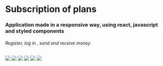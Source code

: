 <h1>Subscription of plans</h1>

<h3>Application made in a responsive way, using react, javascript and styled components</h3>

<h6>Register, log in , send and receive money</h6>

<div display="flex" >
<img src="https://lh3.googleusercontent.com/lD49R5Z2I0rgMH6TJgmd4B1LabVPRaDE_zfEOq6gW4wVEbzC4jSad4Xctb_rFzD8T_uNByATGmY7wO_N29tzDbMcptlALobd-ViEp1K2KD6_3uryZnnaC4TZuv-QxWHt85alVe4vPsnv78tOqbxAa3oNkka67q7FFxFl5_efBMY-cERuHarangoW6RGOVSH0vjuD58w7DwzevtqbnPST8Aun6MZzdFcVXaA7nDPqJT0LZociaRclm7frSXfEyIcaWdWurIPTDlseS-qNO-I9o53M1tsxy5me5fQgN_SwxuxcDiQ1rDS6BBsIOSVl9TLcMH827GuJocL-eGLf9gUruQgK1Ic3E7qfhB9zMlH6N11tuYBnXRxArQROSlENMao7-4en0m3Y_heNus264VZ_sR_XS-cs6q5p0k6vl2kwOmo44b24CPHu-qatohuW3cXby3YudtNf74wWkL9uQ9UUIE74p5f9ViRYKqQpU0ynS6r2JTarog1_xuIZ-Yu3344k5cTolv9XvXc1Q5XInuOiJZql4KYOFyLFYunBobGwfupfZYEK8hcb86TKH2SngHOK3xOTuz-KIZyHyuZh6E3R546pUkaF1GOWRmAWMy0cyHGKDWbxtBhAO7IUOr1ilAkY0Elen9g7BG90fiynl0kCZ_upVdqwYVR23TJUQHz1WMvPafdXUJyVlNph7hwYBNZ-ATEAxrhyyXcHNmkJ2DWBN3gxXIUD-CkFYvHfF4DeOL4sctz84N3Ks4k20d12KumkfWSHkh8ZCZ9j4HpTS4Oj57_JaSQBTqAcZbEakAshQexcN6gHsLGHYYMCSRG5rJxKq7oELmFGuZbS_ED0BbarrCyVVaGFgs_eVEk-9M1Bn60rGvSxDMA7gTWimWrz4MNhZ1HAneB3OY6X6y7hGlDmlY0JgSRpBTB3RBQMon5ZxA03Km1yh0GaV3cBVkIgj9zJ08Cfg8Ozgow5=w233-h413-no?authuser=1" />
<img src="https://lh3.googleusercontent.com/UTjYso9n0eFlGW3M5jK7iq7F0yt5g0d3TcETf24DEcyNdbkJAJtUpYvTspOFKI5DGVcdeHZUPNBQpcqG7jgKFEn0X7G98Z4V49ifEYSYDBdwvS892IWcf0dJO_grthBgv8exX-OB5aOPRUrk5c4DoFylGJB9jYbHApLGP3CtXN_a9BdEj5dRJwpPaqUVwk5lVc5dfUWTc5SLPzGwmC9OipAIECnhPcjwCpJ9_XAIFPTW9gt8P8HqPfbEvv7nidfB0OdsbnFCyly6xgXLQOb93OzS9rqagPqxIItm6VyGm3u6NSbvCAtBJ9KqaoOLL8sxea7Bq_GErPeKrVqbydd6spn-81bY-B2Vrk_b_MBuuqq6WdWXwusbtnJau0rmul5OWGRG4Qp1mnjrBAsE_tPuA2yHStyht0fq1e8WDDevVKsDyOFt7cH5QqjbEa0eQDMmiS-MF5LaABAAknBC_3hesj7uDiabRNXyPghs-ihyOOFOlveiN9Y0rKMEfEK5Cl9Pfgopd-KboQ0wJIhdSH2atSLfOtm4BUbBIzm-HTYC_o4wAN_gDewY9tMmzDoeidvZQJ4653Au0xiKNReW8VgHwtE4EpWKIk18-DvRUlTD_UkGyMLK9QUUyxGj396q0Ep7GcdUn4y692N7s1I4d2epl7PORd5YSaAkS4diGfCQS2pkZsGujm1vmhEJKdrou2IYEBLN1ezwywi97p4VJfi87sTQ3VQSDgnKUpb4cg_ZRaOIcBM8wDrTSWIca2RjAFvCLa6fyo_hJoUrWWVlow6blIdhMW-ufjbJRKUCOTeYWFm8Pkp361Q7dazOYmXEZj2XqtKnx3_vUrFNinZbalTp2XBwSNPD0N2oQQ7S4EBl5BRLHR-XvXBDscvGLJhhAB07KLGW1vgqGBR-KTTQqqOABESPEZcRc3Vp0ZuFvEPQ5Cij5VPoy4hxaOAaPLmoJEdpnKaiSL2xT-ir=w235-h411-no?authuser=1" />
<img src="https://lh3.googleusercontent.com/9EvbvF3kSvwZ-CPzZZsPiNyiAzwSnAIsJDwKYz3Ba-423vcIIIAkV2GI4G-Dvlxwv09OxTIOLVDnork_x60_DTnF8OXahf2th2NlrKFMXNWqvkm6KQzq19NmGw1pXCm1Xy2WBs5B8r0LLcgPqODwNPV5fEhXXiT0Y9ZUx20JwqPjXrTsIsP_5eA2lfMC3uf9kkzGCacJI1GtSo4hmaTal8qQofmSorrrIfjV0L_NepDMNgIblc9_7uWeRsSwRE5rWi4RPDjqgKIGi_0oq63oTY15QB28zpxcCY-vYmzjmKzpex7UERBTtzBf4fCYjMrqpMd-lXgBcWlWNApQ8GbUTxGb2DywPKAjI-IPqBG0OBtI_sFG777R-rRMm_Uhh5-VRri8yIWKC3Ocdd2mnjAxvt1ekNh90AvCNAYiR6jNe114xFX1JpMU4kU6mL_og7ixHtn5qM0MxPc4iAah0ySVcITEIOsZWLU4uAYQBqJHPK4uYGvrJh0gMVcylj6NZAZn5jOM9a_o3CDN4xR4L1mpgbu4mFQS6S3YnlNNY11I4zXTHXHj-EIBBcfvF1PWNCMdW1Ng1k5yP2DTKG3yIHrjjDJ00e8RmmtyKPjMirUDzLjY3xnEWPn04KTTWKMo34x2-BVM7OwpWZFpFhJgi543O6pVTiVU6d9sOEL3j-mN2-HLMEu1ROjJPe-OUHOA9iMqUDYJUxWbHYE9AjCIhb4LA2mADPWxvE5rLby8PYJ5D4VV5OkjzWSbePTporO6ADKzJFhus6jZcHBEORsx01S4IvcWgzezs8VK68x8r79EDnA2h1YxmIftqzVKW69Kt1gKxVSI6JBx1G1jChkHoxwYwmZ2uvtwRvC3FJwo98LWBb9v5jQHLn7jqjBwOM7Y1HDukU0c-Sx22yMApSNu93Bke2CaTaoy5Nf0Sivpk40wyAgLIdoUf8dYzJObEOErg-UlCMcMz0lbfPEc=w233-h413-no?authuser=1" />
<img src="https://lh3.googleusercontent.com/3yu0ICm7OTwW58Rl7IhGiki0NjIOG6ifXCcyYlyLlCMa2mF9HJ136nLhJ1ZCdEg-u4JwX9g7ObjsWfq-XUU1UyTzVCteoYetiI_5016HQTNrDch8StA49RWjYpaP_NDfYu7ft9hxFGIWanRmm68biJuoE-704RkuDjROfUjXtb5SXAXFfvDjEssnse8q5WSoN5KIDWcb58MJUoYOACbUyXsBnbJ2z79UO2KKGYJObpdcvecKj8Dz-0dBVe0NaRLL3IDjejuHztugqKxBBaPfYK2yk25Gu6FOzhdnQTMPetIw2N3ksmoac1U5lvoS3kI_JVCPNVR1lR3kPqKnhs-n19CpInz2NiO7hlKk9FF3FDamgcQ6EIJX6NKOMgFBp_0CzAz4HVDzz7KSyKfHVMezgWUFuMBLGsLBUnfeJkajAUg4-q84UqA_rfnmNJm3f-ErQpl8rdZ-T88C7vi8bMpvvYdF9-_7mtcpY5AwfJk_7ToexHOO0VK60XzOr7DiwCjFVQaHlnnaGptCnP_KnjmeC8utLiK4Bnx3iUYo8AxgbZT859u8cLR6IyhTloAXLulq8JdvzixqQSL7wkm_kq_Kt-O-Q6sgE4nCmSPi_rrYR9oxbRVIgid7sk5l1fUE-LC4ZJEuFGUSvjhe9cXhKDVxHk0bzVoklbEkRMTETUuAvgECKA0AXyTYnKKWcXILPXbiQoYsYInwSJvFJlxioQev1xnqnfkww-i299x_iPy0iXOaVFifCQBw1xB_N2qsztM3XJvfa3nCEZcmJ8PC-WMZCedhTx1O3bGd84caGDb5DqA4HnVYnQiGi5M6DgbmEUjhK6yKQAiCu44_vw7AXRdE2bdyGP-6JoNMmEIyXlLZ1DFED3WuvY9N31B0ENAzLlg2V9u7WbCxwntS9_JlPjGbdT-IxCjaZ2oQbHbYsIx92_snysdjYTBv_EdL6qCrM6U5NOu8eRr31F9i=w231-h411-no?authuser=1" />
<img src="https://lh3.googleusercontent.com/1NPwielrTCdpWoNPWtoogkyjOb_TmkiqgXFO2gPZfnASrVkEfDMmsfyWJZIpnLQ8IlYAZlITk82mj9brgCafSZY_Es4iS4UgEFBymLUrnpI_TM-E8kTnP2l3xcttp-jwIOre1zZNZkYq6RhI_OEIHn6x-nkicx3E_z7sOwzRCZlo4S0DAPuQJaMk_Hk06IPdru9wKiIHK71qYcXqczhisSl0C8kOR_mmpsmbinFVL_RMR_5CGQ5pDs-vbBkk77pOlxDqm7qk-c35vreWLBz6ru_Ds9RwVNG4pAHLK-Axtz6KToRwcM4vZR4CV6CUq5xRrpxC_-3vukhtvVNngPRBb3WkZYIBwrD97kWvPcLBM0-6GTw6GozhwCrROCOghy2GSbElU6MxmPyyV0YrtyB_qgyA7psCbuNHsZJkxB-hSx-gPDzkG4eusQvoJ0t7eh4LBiCuRr5uTATbdCjboZG2cYOlAsGpTUd0g1Ytr_88SKCKl5ZlTaO0h3Ed9HE-rT2eayQDr4O0nafWPNN66ewDQ9xLvtKxgtKoVyuSt_6DVp5JWQZUQ1oW0oM_JJIEqTsagBtufKRpQnI9KFo3dqp2Dcbgy9WbIGpRKIznsjqqXL_gQg8JewmongRIZMiEj7pXuguiAUuQkylhkdBizbFAm4YfFKPpqmGONkXNCpcvPSl0j9vJSOD_5svIGq8CvxVNZ_Z5YaWMChV7dB6F4UNKXAouksEdX3EnUshFmywOHBFYgzZuP3yefhfitbNFPRdIbZiMVVyC_eTjEKag__VP9e3ET5NNVxb7pcqUxUIFVwKLLNeFFaBVG22dH7vMnI002M-NK6McIMaOxGRwcwn9zjaHu-SPPiCAEwHVJ3rD3J9Oe-jYsgimr1xq46Eqq5Haocy66HTlbUnFgz5RoF-09IMHC8Y_lPOi446lir3dL1lGZhR5k6PDZZ2yJVWOcWk_4Md_70B-siDZ=w228-h411-no?authuser=1" />
<img src="https://lh3.googleusercontent.com/dUqE6pfA4CG2wqekOl9lQMD7_JNq9hEXI7i7Vld3kL4028OT5NOniyJ_M71R7wLtqQr8_Ll5N88-i_BWHjQKrwx4DJYEq5eTtPLu1Wd3eDNuE4xrcjLWwIo6_0xaA4xMi7MAiUZfZityJa0H5a_tebRCoglII1z3FmMXIK1hbIGtmbAPruMevrTpWSMV6fcRGIkh4kn19H4GpDChVMYmk5WV3mqYSST-rur5HnddJ05qxV8yASr5hAFb0vwuqvZUWXwEBTUR91Y5dlJjXuQBeYMNOhgZqIMIJi8kxLBT-DEZW_auQDu8ipNeXusV38yMowOykCmbgtQ8y616EnE71xOlXGowKGbVwDpeSZQovnL-S15l70k3w8hV6p6Wn1LNy8nxFx6Trb-EvNLMu5LsbbzO9lhOSSp4FjV001J1I_i4weialch8QRp0t2YrsZbj7ypQmB1r0jSTCXlcLkjeL4I7yo52DmsWAahKa-zsYlDIi7fiw7NfnDJY1zEQanq5lV929kXxR5xmtoGCHGvCW4BvBQXB3CFOp2jlzcp47gj6J6WgrcVo2afRvbTozuB8tz3nFi794gF8YVp2EAKsqCsHeziKj69X9LHg1ysWvRyb1K3jNmtOSUar9qC76_WaYOcyql3PWNst9iHC9T7XWsFUIDJ-zCRMqgphaoxcBCRClt2OTq-BY469SUct0LH2_mIOoP7C11obVR4rcEG0OrLfF9gEEfmcPZmjZh6yDAQN5VDVpVCJh3z2y4v_ykei-nKFkgy3x5WGHQ9w3mg6jkD-gmo0o56mi-jUxQXDAImTiZBWxSu42DKN7gXkYE7tFPS9WhKo1ZLB99ZXes4KEbcA1CpHV6rpB26OFyyo3Bg6J6Dh69Dpj3Eq_yC0mXUw2PNBaNJWjoBiu6HNVJDpAGp5yDBG8T1ZbsVaiybCL-TQP2ECb188dvSxH6H8N3wnVJhd63SUeryC=w230-h414-no?authuser=1" />



</div>
